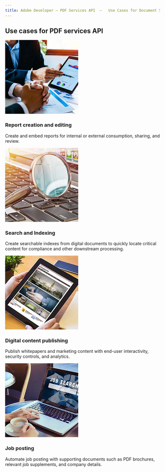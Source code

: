 ```yaml
---
title: Adobe Developer — PDF Services API  —   Use Cases for Document Services API
---
```


<!-- Resource Cards Block -->

<TitleBlock slots="heading" theme="lightest" className="titleBlock-align-left"/>

## Use cases for PDF services API

<ResourceCard slots="link, image, heading, text"  theme='lightest' width="25%" className="useCaseCard"/>

[](/use-cases/content-publishing/on-demand-report-creation)

![EMPTY_ALT](../../images/report-creation-editing.jpg)

### Report creation and editing

Create and embed reports for internal or external consumption, sharing, and review.

<ResourceCard slots="link, image, heading, text"  theme='lightest' width="25%" className="useCaseCard"/>

[](/use-cases/archiving-and-retrieval/search-and-indexing/)

![EMPTY_ALT](../../images/searching-and-indexing.jpg)

### Search and Indexing

Create searchable indexes from digital documents to quickly locate critical content for compliance and other downstream processing.

<ResourceCard slots="link, image, heading, text"  theme='lightest' width="25%" className="useCaseCard"/>

[](/use-cases/content-publishing/digital-content-publishing/)

![EMPTY_ALT](../../images/content-republishing.jpg)

### Digital content publishing

Publish whitepapers and marketing content with end-user interactivity, security controls, and analytics.

<ResourceCard slots="link, image, heading, text"  theme='lightest' width="25%" className="useCaseCard"/>

[](/use-cases/content-publishing/job-posting/)

![EMPTY_ALT](../../images/job-posting.jpg)

### Job posting

Automate job posting with supporting documents such as PDF brochures, relevant job supplements, and company details.

